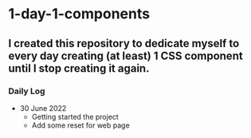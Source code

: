 # 1-day-1-components
I created this repository to dedicate myself to every day creating (at least) 1 CSS component until I stop creating it again.
---

### Daily Log
- 30 June 2022
  - Getting started the project
  - Add some reset for web page